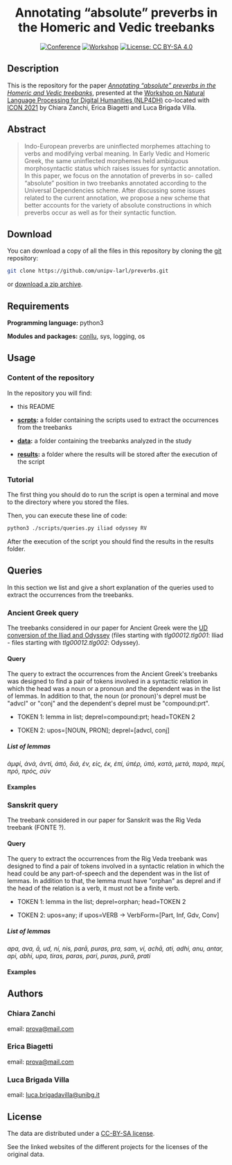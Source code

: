 <div align="center">
 
# Annotating “absolute” preverbs in the Homeric and Vedic treebanks

[![Conference](https://img.shields.io/badge/conference-ICON--2021-blue.svg)](http://icon2021.nits.ac.in/)
[![Workshop](https://img.shields.io/badge/workshop-NLP4DH-9cf.svg)](https://rootroo.com/en/nlp4dh-workshop/)
[![License: CC BY-SA 4.0](https://img.shields.io/badge/License-CC%20BY--SA%204.0-lightgrey.svg)](https://creativecommons.org/licenses/by-sa/4.0/)

</div>

## Description

This is the repository for the paper [*Annotating “absolute” preverbs in the Homeric and Vedic treebanks*](), presented
at the [Workshop on Natural Language Processing for Digital Humanities
(NLP4DH)](https://rootroo.com/en/nlp4dh-workshop/) co-located with [ICON 2021](http://icon2021.nits.ac.in/) by Chiara
Zanchi, Erica Biagetti and Luca Brigada Villa.

## Abstract

> Indo-European preverbs are uninflected
morphemes attaching to verbs and
modifying verbal meaning. In Early Vedic
and Homeric Greek, the same uninflected
morphemes held ambiguous morphosyntactic
status which raises issues
for syntactic annotation. In this paper, we
focus on the annotation of preverbs in so-
called “absolute” position in two treebanks
annotated according to the Universal
Dependencies scheme. After discussing
some issues related to the current
annotation, we propose a new scheme that
better accounts for the variety of absolute
constructions in which preverbs occur as
well as for their syntactic function.

## Download

You can download a copy of all the files in this repository by cloning the
[git](https://git-scm.com/) repository:
```sh
git clone https://github.com/unipv-larl/preverbs.git
```
or [download a zip archive](https://github.com/unipv-larl/preverbs/archive/master.zip).

## Requirements

**Programming language:** python3

**Modules and packages:** [conllu](https://pypi.org/project/conllu/), sys, logging, os

## Usage

### Content of the repository

In the repository you will find:

* this README

* **[scrpts](scripts):** a folder containing the scripts used to extract the occurrences from the treebanks

* **[data](data):** a folder containing the treebanks analyzed in the study

* **[results](results):** a folder where the results will be stored after the execution of the script

### Tutorial

The first thing you should do to run the script is open a terminal and move to the directory where you stored the files.

Then, you can execute these line of code:

```sh
python3 ./scripts/queries.py iliad odyssey RV
```

After the execution of the script you should find the results in the results folder.
## Queries

In this section we list and give a short explanation of the queries used to extract the occurrences from the treebanks.

### Ancient Greek query

The treebanks considered in our paper for Ancient Greek were the
[UD conversion of the Iliad and Odyssey](https://github.com/francescomambrini/katholou/tree/main/ud_treebanks/agdt/data)
(files starting with *tlg00012.tlg001*: Iliad - files starting with *tlg00012.tlg002*: Odyssey).

#### Query

The query to extract the occurrences from the Ancient Greek's treebanks was designed to find a pair of tokens involved
in a syntactic relation in which the head was a noun or a pronoun and the dependent was in the list of lemmas. In
addition to that, the noun (or pronoun)'s deprel must be "advcl" or "conj" and the dependent's deprel must be
"compound:prt".

* TOKEN 1: lemma in list; deprel=compound:prt; head=TOKEN 2

* TOKEN 2: upos=[NOUN, PRON]; deprel=[advcl, conj]

##### List of lemmas

*ἀμφί, ἀνά, ἀντί, ἀπό, διά, ἐν, εἰς, ἐκ, ἐπί, ὑπέρ, ὑπό, κατά, μετά, παρά, περί, πρό, πρός, σύν*

#### Examples

### Sanskrit query

The treebank considered in our paper for Sanskrit was the Rig Veda treebank (FONTE ?).

#### Query

The query to extract the occurrences from the Rig Veda treebank was designed to find a pair of tokens involved in a
syntactic relation in which the head could be any part-of-speech and the dependent was in the list of lemmas. In
addition to that, the lemma must have "orphan" as deprel and if the head of the relation is a verb, it must not be a
finite verb.

* TOKEN 1: lemma in the list; deprel=orphan; head=TOKEN 2

* TOKEN 2: upos=any; if upos=VERB → VerbForm=[Part, Inf, Gdv, Conv]

##### List of lemmas

*apa, ava, ā, ud, ni, nis, parā, puras, pra, sam, vi, achā, ati, adhi, anu, antar, api, abhi, upa, tiras, paras, pari,
puras, purā, prati*

#### Examples



## Authors

### Chiara Zanchi

email: [prova@mail.com](mailto:prova@mail.com)

### Erica Biagetti

email: [prova@mail.com](mailto:prova@mail.com)

### Luca Brigada Villa

email: [luca.brigadavilla@unibg.it](mailto:luca.brigadavilla@unibg.it)

## License

The data are distributed under a [CC-BY-SA license](https://creativecommons.org/licenses/by-sa/4.0/).

See the linked websites of the different projects for the licenses of the original data.